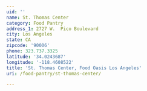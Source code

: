 ```yaml
---
uid: ''
name: St. Thomas Center
category: Food Pantry
address_1: 2727 W.  Pico Boulevard
city: Los Angeles
state: CA
zipcode: '90006'
phone: 323.737.3325
latitude: '34.0243687'
longitude: '-118.4608522'
title: 'St. Thomas Center, Food Oasis Los Angeles'
uri: /food-pantry/st-thomas-center/

---
```

